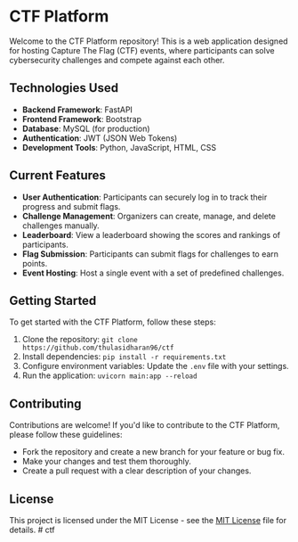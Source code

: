 # CTF Platform

Welcome to the CTF Platform repository! This is a web application designed for hosting Capture The Flag (CTF) events, where participants can solve cybersecurity challenges and compete against each other.

## Technologies Used
- **Backend Framework**: FastAPI
- **Frontend Framework**: Bootstrap
- **Database**: MySQL (for production)
- **Authentication**: JWT (JSON Web Tokens)
- **Development Tools**: Python, JavaScript, HTML, CSS

## Current Features
- **User Authentication**: Participants can securely log in to track their progress and submit flags.
- **Challenge Management**: Organizers can create, manage, and delete challenges manually.
- **Leaderboard**: View a leaderboard showing the scores and rankings of participants.
- **Flag Submission**: Participants can submit flags for challenges to earn points.
- **Event Hosting**: Host a single event with a set of predefined challenges.

## Getting Started
To get started with the CTF Platform, follow these steps:
1. Clone the repository: `git clone https://github.com/thulasidharan96/ctf`
2. Install dependencies: `pip install -r requirements.txt`
3. Configure environment variables: Update the `.env` file with your settings.
4. Run the application: `uvicorn main:app --reload`

## Contributing
Contributions are welcome! If you'd like to contribute to the CTF Platform, please follow these guidelines:
- Fork the repository and create a new branch for your feature or bug fix.
- Make your changes and test them thoroughly.
- Create a pull request with a clear description of your changes.

## License
This project is licensed under the MIT License - see the [MIT License](LICENSE) file for details.
#   c t f 
 
 